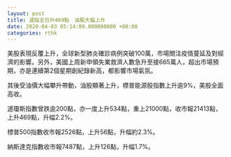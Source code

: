 ```yaml
---
layout: post
title: 道指全日升469點　油股大幅上升
date: 2020-04-03 05:14:09.000000000 +08:00
categories: rthk
---
```


美股表現反覆上升，全球新型肺炎確診病例突破100萬，市場關注疫情蔓延及對經濟的影響。另外，美國上周新申領失業救濟人數急升至接665萬人，超出市場預期，亦是連續第2個星期創紀錄新高，都影響市場氣氛。

其後受油價大幅攀升帶動，油股顯著上升，標普能源股指數上升逾9%，美股全面高收。

道瓊斯指數曾跌逾200點，亦一度上升534點，重上21000點，收市報21413點，上升469點，升幅2.2%。

標普500指數收市報2526點，上升56點，升幅約2.3%。

納斯達克指數收市報7487點，上升126點，升幅1.7%。

